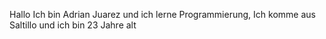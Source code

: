 Hallo Ich bin Adrian Juarez und ich lerne Programmierung, Ich komme aus Saltillo und ich bin 23 Jahre alt
